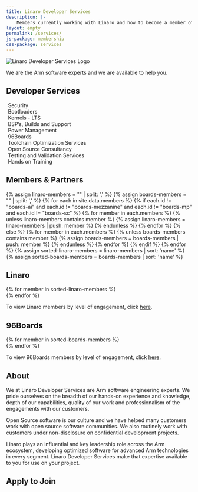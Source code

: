 ```yaml
---
title: Linaro Developer Services
description: |-
    Members currently working with Linaro and how to become a member of Linaro.
layout: empty
permalink: /services/
js-package: membership
css-package: services
---
```

<div class="container-fluid" id="why-join-container"  style="background-image: url('/assets/images/content/membership-bg.jpg');">
    <div class="row overlay padded-row" id="developer-services">
        <div class="container text-center">
            <img data-src="/assets/images/content/LinaroDSVerticalAlt2.png" class="center-block lazyload img-responsive services-img" alt="Linaro Developer Services Logo"/>
            <p class="fly center-block">
                We are the <span class="bold">Arm software experts</span>
                and we are available to help you.
            </p>
        </div>
    </div>
</div>
<div class="container-fluid">
    <div class="row padded-row" id="key-factors">
        <div class="container">
            <h2 class="text-center fly">Developer Services</h2>
            <div class="col-xs-12 col-md-5ths fly key-factor text-center">
                <div class="hexagon fly hidden-xs" data-toggle="tooltip" data-container="body" data-placement="top" title="Regardless of the industry you operate in, there are common software foundations that you can use to deploy your products. By working with Linaro and its members on the core software, you can focus your attention on differentiation.">
                    <img class="lazyload img-responsive" src="data:image/gif;base64,R0lGODlhAQABAAAAACH5BAEKAAEALAAAAAABAAEAAAICTAEAOw==" data-src="/assets/images/content/DeveloperServices-icons_Security.svg" 
                    alt="Security Services"/>
                    <span class="key-factor-title">
                        Security
                    </span>
                </div>
            </div>
            <div class="col-xs-12 col-md-5ths fly key-factor text-center">
                <div class="hexagon fly hidden-xs" data-toggle="tooltip" data-container="body" data-placement="top" title="Developing and maintaining software for the life of your products is costly if you do it on your own. Working through Linaro's shared engineering resource together with other members enables you to share the workload, thereby reducing costs and time to market.">
                    <img class="lazyload img-responsive" src="data:image/gif;base64,R0lGODlhAQABAAAAACH5BAEKAAEALAAAAAABAAEAAAICTAEAOw==" data-src="/assets/images/content/DeveloperServices-icons_Bootloaders.svg" 
                    alt="Security Services"/>
                    <span class="key-factor-title">
                        Bootloaders
                    </span>
                </div>
            </div>
            <div class="col-xs-12 col-md-5ths fly key-factor text-center">
                <div class="hexagon fly hidden-xs" data-toggle="tooltip" data-container="body" data-placement="top" title="Many of Linaro's engineers are recognized world leaders. Linaro is consistently listed in the top five company contributors to the Linux kernel and a major contributor to over 70 other open source projects, including several maintained by Linaro engineers.">
                    <img class="lazyload img-responsive" src="data:image/gif;base64,R0lGODlhAQABAAAAACH5BAEKAAEALAAAAAABAAEAAAICTAEAOw==" data-src="/assets/images/content/DeveloperServices-icons_kernels.svg" 
                    alt="Security Services"/>
                    <span class="key-factor-title">
                        Kernels - LTS
                    </span>
                </div>
            </div>
            <div class="col-xs-12 col-md-5ths fly key-factor text-center">
                <div class="hexagon fly hidden-xs" data-toggle="tooltip" data-container="body" data-placement="top" title="Many of Linaro's engineers are recognized world leaders. Linaro is consistently listed in the top five company contributors to the Linux kernel and a major contributor to over 70 other open source projects, including several maintained by Linaro engineers.">
                    <img class="lazyload img-responsive" src="data:image/gif;base64,R0lGODlhAQABAAAAACH5BAEKAAEALAAAAAABAAEAAAICTAEAOw==" data-src="/assets/images/content/DeveloperServices-icons_builds.svg" 
                    alt="Security Services"/>
                    <span class="key-factor-title">
                        BSP’s, Builds and Support
                    </span>
                </div>
            </div>
            <div class="col-xs-12 col-md-5ths fly key-factor text-center">
                <div class="hexagon fly hidden-xs" data-toggle="tooltip" data-container="body" data-placement="top" title="Many of Linaro's engineers are recognized world leaders. Linaro is consistently listed in the top five company contributors to the Linux kernel and a major contributor to over 70 other open source projects, including several maintained by Linaro engineers.">
                    <img class="lazyload img-responsive" src="data:image/gif;base64,R0lGODlhAQABAAAAACH5BAEKAAEALAAAAAABAAEAAAICTAEAOw==" data-src="/assets/images/content/DeveloperServices-icons_power.svg" 
                    alt="Security Services"/>
                    <span class="key-factor-title">
                        Power Management
                    </span>
                </div>
            </div>
            <div class="col-xs-12 col-md-5ths fly key-factor text-center">
                <div class="hexagon fly hidden-xs" data-toggle="tooltip" data-container="body" data-placement="top" title="Many of Linaro's engineers are recognized world leaders. Linaro is consistently listed in the top five company contributors to the Linux kernel and a major contributor to over 70 other open source projects, including several maintained by Linaro engineers.">
                    <img class="lazyload img-responsive" src="data:image/gif;base64,R0lGODlhAQABAAAAACH5BAEKAAEALAAAAAABAAEAAAICTAEAOw==" data-src="/assets/images/content/DeveloperServices-icons_96boards.svg" 
                    alt="Security Services"/>
                    <span class="key-factor-title">
                        96Boards
                    </span>
                </div>
            </div>
            <div class="col-xs-12 col-md-5ths fly key-factor text-center">
                <div class="hexagon fly hidden-xs" data-toggle="tooltip" data-container="body" data-placement="top" title="Many of Linaro's engineers are recognized world leaders. Linaro is consistently listed in the top five company contributors to the Linux kernel and a major contributor to over 70 other open source projects, including several maintained by Linaro engineers.">
                    <img class="lazyload img-responsive" src="data:image/gif;base64,R0lGODlhAQABAAAAACH5BAEKAAEALAAAAAABAAEAAAICTAEAOw==" data-src="/assets/images/content/DeveloperServices-icons_toolchain.svg" 
                    alt="Security Services"/>
                    <span class="key-factor-title">
                        Toolchain Optimization Services
                    </span>
                </div>
            </div>
            <div class="col-xs-12 col-md-5ths fly key-factor text-center">
                <div class="hexagon fly hidden-xs" data-toggle="tooltip" data-container="body" data-placement="top" title="Many of Linaro's engineers are recognized world leaders. Linaro is consistently listed in the top five company contributors to the Linux kernel and a major contributor to over 70 other open source projects, including several maintained by Linaro engineers.">
                    <img class="lazyload img-responsive" src="data:image/gif;base64,R0lGODlhAQABAAAAACH5BAEKAAEALAAAAAABAAEAAAICTAEAOw==" data-src="/assets/images/content/DeveloperServices-icons_consultancy.svg" 
                    alt="Security Services"/>
                    <span class="key-factor-title">
                        Open Source Consultancy
                    </span>
                </div>
            </div>
            <div class="col-xs-12 col-md-5ths fly key-factor text-center">
                <div class="hexagon fly hidden-xs" data-toggle="tooltip" data-container="body" data-placement="top" title="Many of Linaro's engineers are recognized world leaders. Linaro is consistently listed in the top five company contributors to the Linux kernel and a major contributor to over 70 other open source projects, including several maintained by Linaro engineers.">
                    <img class="lazyload img-responsive" src="data:image/gif;base64,R0lGODlhAQABAAAAACH5BAEKAAEALAAAAAABAAEAAAICTAEAOw==" data-src="/assets/images/content/DeveloperServices-icons_validation.svg" 
                    alt="Security Services"/>
                    <span class="key-factor-title">
                        Testing and Validation Services
                    </span>
                </div>
            </div>
            <div class="col-xs-12 col-md-5ths fly key-factor text-center">
                <div class="hexagon fly hidden-xs" data-toggle="tooltip" data-container="body" data-placement="top" title="Many of Linaro's engineers are recognized world leaders. Linaro is consistently listed in the top five company contributors to the Linux kernel and a major contributor to over 70 other open source projects, including several maintained by Linaro engineers.">
                    <img class="lazyload img-responsive" src="data:image/gif;base64,R0lGODlhAQABAAAAACH5BAEKAAEALAAAAAABAAEAAAICTAEAOw==" data-src="/assets/images/content/DeveloperServices-icons_training.svg" 
                    alt="Security Services"/>
                    <span class="key-factor-title">
                        Hands on Training
                    </span>
                </div>
            </div>
        </div>
    </div>
</div>
<div class="container-fluid">
    <div class="row padded-row" id="members-and-partners">
        <div class="container">
            <h2 class="text-center fly">Members & Partners</h2>
                {% assign linaro-members = "" | split: ',' %}
                {% assign boards-members = "" | split: ',' %}
                {% for each in site.data.members %}
                    {% if each.id != "boards-ai" and each.id != "boards-mezzanine" and each.id != "boards-mp" and each.id != "boards-sc" %}
                        {% for member in each.members %}
                            {% unless linaro-members contains member %}
                                {% assign linaro-members = linaro-members | push: member %}
                            {% endunless %}
                        {% endfor %}
                    {% else %}
                        {% for member in each.members %}
                            {% unless boards-members contains member %}
                                {% assign boards-members = boards-members | push: member %}
                            {% endunless %}
                        {% endfor %}
                    {% endif %}
                {% endfor %}
                {% assign sorted-linaro-members = linaro-members | sort: 'name' %}
                {% assign sorted-boards-members = boards-members | sort: 'name' %}
        </div>
    </div>
    <div class="row">
        <div class="container linaro-members ">
            <h2 class="text-center fly">Linaro</h2>
            {% for member in sorted-linaro-members %}
                <div class="col-xs-6 col-sm-3 col-md-2 member-col fly">
                    <a href="{{member.url}}">
                        <div class="member lazyload" style="background-image: url('/assets/images/members/{{member.image}}');"></div>
                    </a>
                </div>
            {% endfor %}
            <div class="col-xs-12 text-center">
                <p class="center-block">
                To view Linaro members by level of engagement, click <a href="/members-by-group/">here</a>.
                </p>
            </div>
        </div>
    </div>
    <div class="row">
        <div class="container boards-members fly">
            <h2 class="text-center">96Boards</h2>
            {% for member in sorted-boards-members %}
                <div class="col-xs-6 col-sm-3 col-md-2 member-col">
                    <a href="{{member.url}}">
                        <div class="member lazyload" style="background-image: url('/assets/images/members/{{member.image}}');"></div>
                    </a>
                </div>
            {% endfor %}
        </div>
        <div class="container text-center">
            <p class="center-block">
            To view 96Boards members by level of engagement, click <a href="/members-by-group/">here</a>.
            </p>
        </div>
    </div>
</div>

<div class="container-fluid">
    <div class="row padded-row" id="membership-levels">
        <div class="container">
            <h2 class="text-center fly">About</h2>
<div markdown="1" class="fly">
We at Linaro Developer Services are Arm software engineering experts. We pride ourselves on the breadth of our hands-on experience and knowledge, depth of our capabilities, quality of our work and professionalism of the engagements with our customers.

Open Source software is our culture and we have helped many customers work with open source software communities. We also routinely work with customers under non-disclosure on confidential development projects.

Linaro plays an influential and key leadership role across the Arm ecosystem, developing optimized software for advanced Arm technologies in every
segment. Linaro Developer Services make that expertise available to you for use on your project.
</div>
        </div>
    </div>
    <div class="row padded-row" id="apply-to-join">
        <div class="container">
            <h2 class="text-center fly">Apply to Join</h2>
            <div class="cognito fly">
                <script src="https://services.cognitoforms.com/s/KvRQmIn2dku6k6gGP711jw"></script>
                <script>
                    Cognito.load("forms", {
                        id: "14", entry: {
                            "PageUrl": "{{site.url}}{{page.url}}",
                            "RedirectUrl": "{{site.url}}/thank-you/?ref={{page.url}}",
                            "ChoiceField": [{% for member in site.data.members %}"{{member.membership_group_name}}"{% unless forloop.last %}, {% endunless %}{% endfor %}]
                        }});
                </script>
            </div>
        </div>
    </div>
</div>